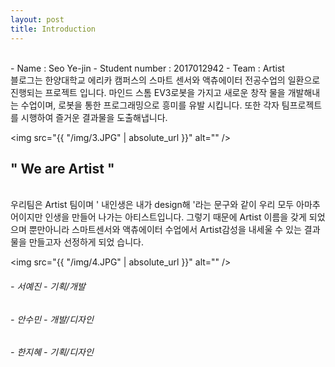 ```yaml
---
layout: post
title: Introduction
---
```


<br>
- Name : Seo Ye-jin
- Student number : 2017012942
- Team : Artist 


<br>
  블로그는 한양대학교 에리카 캠퍼스의 스마트 센서와 액츄에이터 전공수업의 일환으로 진행되는 프로젝트 입니다. 마인드 스톰 EV3로봇을 가지고 새로운 창작   물을 개발해내는 수업이며, 로봇을 통한 프로그래밍으로 흥미를 유발 시킵니다. 또한 각자 팀프로젝트를 시행하여 즐거운 결과물을 도출해냅니다.  


  <img src="{{ "/img/3.JPG" | absolute_url }}" alt="" />

  ## " We are Artist "
<br>
    우리팀은 Artist 팀이며 ' 내인생은 내가 design해 '라는 문구와 같이 우리 모두 아마추어이지만 인생을 만들어 나가는 아티스트입니다. 
    그렇기 때문에 Artist 이름을 갖게 되었으며 뿐만아니라 스마트센서와 액츄에이터 수업에서 Artist감성을 내세울 수 있는 결과물을 만들고자 선정하게 되었     습니다.  
    

   <img src="{{ "/img/4.JPG" | absolute_url }}" alt="" />
   
   
   
  ###### - 서예진 - 기획/개발 
  ###### - 안수민 - 개발/디자인
  ###### - 한지혜 - 기획/디자인

    
